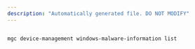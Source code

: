 ```yaml
---
description: "Automatically generated file. DO NOT MODIFY"
---
```


```bash

mgc device-management windows-malware-information list

```